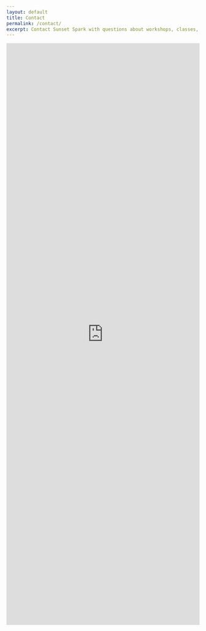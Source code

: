 ```yaml
---
layout: default
title: Contact
permalink: /contact/
excerpt: Contact Sunset Spark with questions about workshops, classes, ideas for collaborating, or anything else.
---
```

<script src="https://static.airtable.com/js/embed/embed_snippet_v1.js"></script>
<iframe class="airtable-embed airtable-dynamic-height" src="https://airtable.com/embed/shrFC4M7tl0Xw9U9b" loading="eager" frameborder="0" onmousewheel="" width="100%" height="1518" style="background: transparent; border: none;"></iframe>
